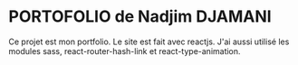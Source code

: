 # PORTOFOLIO de Nadjim DJAMANI

Ce projet est mon portfolio. Le site est fait avec reactjs.
J'ai aussi utilisé les modules sass, react-router-hash-link et react-type-animation.




